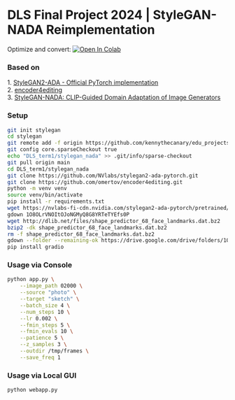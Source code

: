 # DLS Final Project 2024 | StyleGAN-NADA Reimplementation

Optimize and convert: [![Open In Colab](https://colab.research.google.com/assets/colab-badge.svg)](https://colab.research.google.com/drive/1KN9XO7adMwPIhdkBcBQfHbKaMoehfwZP?usp=sharing)

### Based on
1\. [StyleGAN2-ADA - Official PyTorch implementation](https://github.com/NVlabs/stylegan2-ada-pytorch/tree/main)<br>
2\. [encoder4editing](https://github.com/omertov/encoder4editing)<br>
3\. [StyleGAN-NADA: CLIP-Guided Domain Adaptation of Image Generators](https://arxiv.org/pdf/2108.00946)<br>


### Setup
```.bash
git init stylegan
cd stylegan
git remote add -f origin https://github.com/kennythecanary/edu_projects.git
git config core.sparseCheckout true
echo "DLS_term1/stylegan_nada" >> .git/info/sparse-checkout
git pull origin main
cd DLS_term1/stylegan_nada
git clone https://github.com/NVlabs/stylegan2-ada-pytorch.git
git clone https://github.com/omertov/encoder4editing.git
python -m venv venv
source venv/bin/activate
pip install -r requirements.txt
wget https://nvlabs-fi-cdn.nvidia.com/stylegan2-ada-pytorch/pretrained/ffhq.pkl
gdown 1O8OLrVNOItOJoNGMyQ8G8YRTeTYEfs0P
wget http://dlib.net/files/shape_predictor_68_face_landmarks.dat.bz2
bzip2 -dk shape_predictor_68_face_landmarks.dat.bz2
rm -f shape_predictor_68_face_landmarks.dat.bz2
gdown --folder --remaining-ok https://drive.google.com/drive/folders/1QXnHIoc_dmgzSdZQmQJ1I3QNOrRd7CSD
pip install gradio
```

### Usage via Console
```.bash
python app.py \
    --image_path 02000 \
    --source "photo" \
    --target "sketch" \
    --batch_size 4 \
    --num_steps 10 \
    --lr 0.002 \
    --fmin_steps 5 \
    --fmin_evals 10 \
    --patience 5 \
    --z_samples 3 \
    --outdir /tmp/frames \
    --save_freq 1
```

### Usage via Local GUI
```.bash
python webapp.py
```